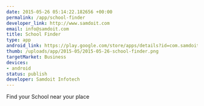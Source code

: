 ```yaml
--- 
date: 2015-05-26 05:14:22.182656 +00:00
permalink: /app/school-finder
developer_link: http://www.samdoit.com
email: info@samdoit.com
title: School Finder
type: app
android_link: https://play.google.com/store/apps/details?id=com.samdoit.school
thumb: /uploads/app/2015-05/2015-05-26-school-finder.png
targetMarket: Business
devices: 
- android
status: publish
developer: Samdoit Infotech
---
```


Find your School near your place
